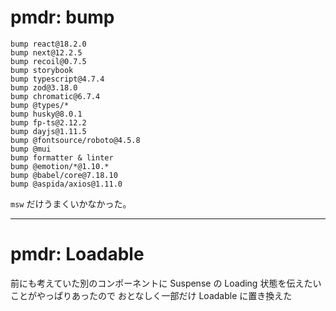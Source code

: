 # pmdr: bump

```
bump react@18.2.0
bump next@12.2.5
bump recoil@0.7.5
bump storybook
bump typescript@4.7.4
bump zod@3.18.0
bump chromatic@6.7.4
bump @types/*
bump husky@8.0.1
bump fp-ts@2.12.2
bump dayjs@1.11.5
bump @fontsource/roboto@4.5.8
bump @mui
bump formatter & linter
bump @emotion/*@1.10.*
bump @babel/core@7.18.10
bump @aspida/axios@1.11.0
```

`msw` だけうまくいかなかった。

---

# pmdr: Loadable

前にも考えていた別のコンポーネントに Suspense の Loading 状態を伝えたいことがやっぱりあったので
おとなしく一部だけ Loadable に置き換えた
